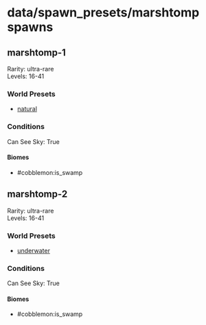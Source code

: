 # data/spawn_presets/marshtomp spawns  
  
## marshtomp-1  
Rarity: ultra-rare  
Levels: 16-41  
  
### World Presets  
* [natural](data/spawn_data/natural.md)  
  
### Conditions  
Can See Sky: True  
  
#### Biomes  
  * #cobblemon:is_swamp
  
  
## marshtomp-2  
Rarity: ultra-rare  
Levels: 16-41  
  
### World Presets  
* [underwater](data/spawn_data/underwater.md)  
  
### Conditions  
Can See Sky: True  
  
#### Biomes  
  * #cobblemon:is_swamp
  
